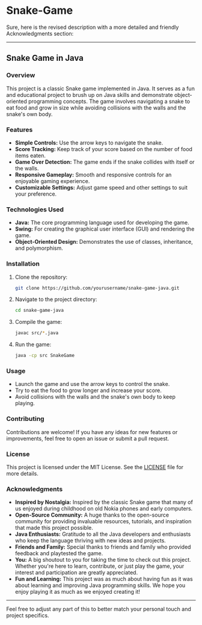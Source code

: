 # Snake-Game
Sure, here is the revised description with a more detailed and friendly Acknowledgments section:

---

## Snake Game in Java

### Overview

This project is a classic Snake game implemented in Java. It serves as a fun and educational project to brush up on Java skills and demonstrate object-oriented programming concepts. The game involves navigating a snake to eat food and grow in size while avoiding collisions with the walls and the snake's own body.

### Features

- **Simple Controls:** Use the arrow keys to navigate the snake.
- **Score Tracking:** Keep track of your score based on the number of food items eaten.
- **Game Over Detection:** The game ends if the snake collides with itself or the walls.
- **Responsive Gameplay:** Smooth and responsive controls for an enjoyable gaming experience.
- **Customizable Settings:** Adjust game speed and other settings to suit your preference.

### Technologies Used

- **Java:** The core programming language used for developing the game.
- **Swing:** For creating the graphical user interface (GUI) and rendering the game.
- **Object-Oriented Design:** Demonstrates the use of classes, inheritance, and polymorphism.

### Installation

1. Clone the repository:
    ```bash
    git clone https://github.com/yourusername/snake-game-java.git
    ```
2. Navigate to the project directory:
    ```bash
    cd snake-game-java
    ```
3. Compile the game:
    ```bash
    javac src/*.java
    ```
4. Run the game:
    ```bash
    java -cp src SnakeGame
    ```

### Usage

- Launch the game and use the arrow keys to control the snake.
- Try to eat the food to grow longer and increase your score.
- Avoid collisions with the walls and the snake's own body to keep playing.

### Contributing

Contributions are welcome! If you have any ideas for new features or improvements, feel free to open an issue or submit a pull request.

### License

This project is licensed under the MIT License. See the [LICENSE](LICENSE) file for more details.

### Acknowledgments

- **Inspired by Nostalgia:** Inspired by the classic Snake game that many of us enjoyed during childhood on old Nokia phones and early computers.
- **Open-Source Community:** A huge thanks to the open-source community for providing invaluable resources, tutorials, and inspiration that made this project possible.
- **Java Enthusiasts:** Gratitude to all the Java developers and enthusiasts who keep the language thriving with new ideas and projects.
- **Friends and Family:** Special thanks to friends and family who provided feedback and playtested the game.
- **You:** A big shoutout to you for taking the time to check out this project. Whether you're here to learn, contribute, or just play the game, your interest and participation are greatly appreciated.
- **Fun and Learning:** This project was as much about having fun as it was about learning and improving Java programming skills. We hope you enjoy playing it as much as we enjoyed creating it!

---

Feel free to adjust any part of this to better match your personal touch and project specifics.
